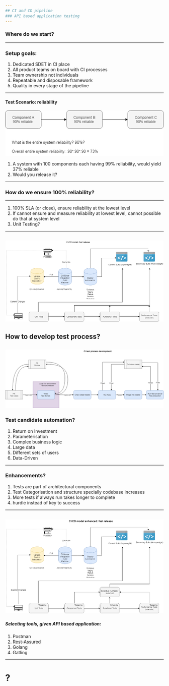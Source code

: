 ```yaml
---
## CI and CD pipeline
### API based application testing
---
```

### Where do we start? 
---
### Setup goals:
1. Dedicated SDET in CI place
2. All product teams on board with CI processes
3. Team ownership not individuals 
4. Repeatable and disposable framework
5. Quality in every stage of the pipeline
---
#### Test Scenario: reliability
![CI Component Test](template/img/CI_Components_Testing.png)
1. A system with 100 components each having 99% reliability, would yield 37% reliable
2. Would you release it?  
---
### How do we ensure 100% reliability? 
---
1. 100% SLA (or close), ensure reliability at the lowest level
2. If cannot ensure and measure reliability at lowest level, cannot possible do that at system level 
3. Unit Testing?
---
![CI Framework](template/img/CI_Framework.png)
---
How to develop test process? 
---
![CI Test Process](template/img/CI_TestProcess.png)
---
### Test candidate automation? 
1. Return on Investment
2. Parameterisation
3. Complex business logic
4. Large data
5. Different sets of users
6. Data-Driven
---
### Enhancements? 
1. Tests are part of architectural components
2. Test Categorisation and structure specially codebase increases
3. More tests if always run takes longer to complete 
4. hurdle instead of key to success
---
![CI Framework Categorise](template/img/CI_Framework_Categorise.png)
---
##### Selecting tools, given API based application: 
1. Postman 
2. Rest-Assured 
3. Golang
4. Gatling
---
# ?
